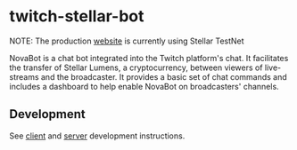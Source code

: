 # twitch-stellar-bot

NOTE: The production [website](http://novabot.me) is currently using Stellar TestNet

NovaBot is a chat bot integrated into the Twitch platform's chat. It facilitates the transfer of Stellar Lumens, a cryptocurrency, between viewers of live-streams and the broadcaster. It provides a basic set of chat commands and includes a dashboard to help enable NovaBot on broadcasters' channels.

## Development

See [client](https://github.com/michael-luo/twitch-stellar-bot/tree/master/client/README.md) and [server](https://github.com/michael-luo/twitch-stellar-bot/blob/master/server/README.md) development instructions.